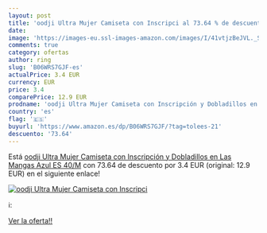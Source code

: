 ```yaml
---
layout: post
title: 'oodji Ultra Mujer Camiseta con Inscripci al 73.64 % de descuento'
date: 
image: 'https://images-eu.ssl-images-amazon.com/images/I/41vtjzBeJVL._SL200_.jpg'
comments: true
category: ofertas
author: ring
slug: 'B06WRS7GJF-es'
actualPrice: 3.4 EUR
currency: EUR
price: 3.4
comparePrice: 12.9 EUR
prodname: 'oodji Ultra Mujer Camiseta con Inscripción y Dobladillos en Las Mangas  Azul  ES 40/M'
country: 'es'
flag: '🇪🇸'
buyurl: 'https://www.amazon.es/dp/B06WRS7GJF/?tag=tolees-21'
descuento: '73.64'
---
```


Está [oodji Ultra Mujer Camiseta con Inscripción y Dobladillos en Las Mangas  Azul  ES 40/M](https://www.amazon.es/dp/B06WRS7GJF/?tag=tolees-21) con 73.64 de descuento por 3.4 EUR (original: 12.9 EUR) en el siguiente enlace!

[![oodji Ultra Mujer Camiseta con Inscripci](https://images-eu.ssl-images-amazon.com/images/I/41vtjzBeJVL._SL200_.jpg)](https://www.amazon.es/dp/B06WRS7GJF/?tag=tolees-21)

ℹ️:


[Ver la oferta!!](https://www.amazon.es/dp/B06WRS7GJF/?tag=tolees-21)
